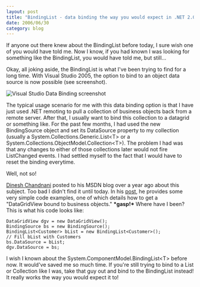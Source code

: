 ```yaml
---
layout: post
title: "BindingList - data binding the way you would expect in .NET 2.0!"
date: 2006/06/30
category: blog
---
```


If anyone out there knew about the BindingList before today, I sure wish one of you would have told me. Now I know, if you had known I was looking for something like the BindingList, you would have told me, but still...

Okay, all joking aside, the BindingList is what I've been trying to find for a long time. With Visual Studio 2005, the option to bind to an object data source is now possible (see screenshot).

![Visual Studio Data Binding screenshot](https://s3.amazonaws.com/mohundro/blog/2006-06-30-object-datasource.png)

The typical usage scenario for me with this data binding option is that I have just used .NET remoting to pull a collection of business objects back from a remote server. After that, I usually want to bind this collection to a datagrid or something like. For the past few months, I had used the new BindingSource object and set its DataSource property to my collection (usually a System.Collections.Generic.List&lt;T&gt; or a System.Collections.ObjectModel.Collection&lt;T&gt;). The problem I had was that any changes to either of those collections later would not fire ListChanged events. I had settled myself to the fact that I would have to reset the binding everytime.

Well, not so!

[Dinesh Chandnani](http://blogs.msdn.com/dchandnani/) posted to his MSDN blog over a year ago about this subject. Too bad I didn't find it until today. In his [post](http://blogs.msdn.com/dchandnani/archive/2005/03/12/394438.aspx), he provides some very simple code examples, one of which details how to get a "DataGridView bound to business objects." __\*gasp!\*__ Where have I been? This is what his code looks like:

    DataGridView dgv = new DataGridView();
    BindingSource bs = new BindingSource();
    BindingList<Customer> bList = new BindingList<Customer>();
    // Fill bList with Customers
    bs.DataSource = bList;
    dgv.DataSource = bs;

I wish I known about the System.ComponentModel.BindingList&lt;T&gt; before now. It would've saved me so much time. If you're still trying to bind to a List or Collection like I was, take that guy out and bind to the BindingList instead! It really works the way you would expect it to!

